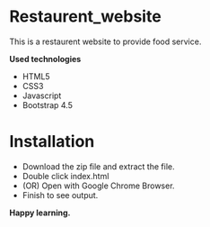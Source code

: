 # Restaurent_website

This is a restaurent website to provide food service.

<strong>Used technologies</strong>
* HTML5
* CSS3
* Javascript
* Bootstrap 4.5

# Installation

* Download the zip file and extract the file.
* Double click index.html
* (OR) Open with Google Chrome Browser.
* Finish to see output.

<strong>Happy learning.</strong>
